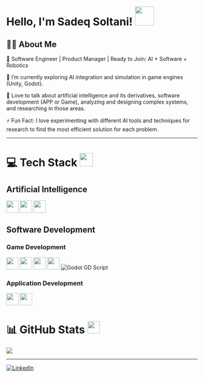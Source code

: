 # Hello, I'm Sadeq Soltani! <img src="https://raw.githubusercontent.com/MartinHeinz/MartinHeinz/master/wave.gif" height="50px">

<h2> 👨‍💻 About Me </h2>

🔭 Software Engineer | Product Manager | Ready to Join: AI + Software + Robotics

🌱 I’m currently exploring AI integration and simulation in game engines (Unity, Godot).

💬 Love to talk about artificial intelligence and its derivatives, software development (APP or Game), analyzing and designing complex systems, and researching in those areas.

⚡ Fun Fact: I love experimenting with different AI tools and techniques for research to find the most efficient solution for each problem.

---

# 💻 Tech Stack <img src="https://media2.giphy.com/media/QssGEmpkyEOhBCb7e1/giphy.gif?cid=ecf05e47a0n3gi1bfqntqmob8g9aid1oyj2wr3ds3mg700bl&rid=giphy.gif" height="35px">

## Artificial Intelligence
<img width="32px" src="https://raw.githubusercontent.com/rahulbanerjee26/githubAboutMeGenerator/main/icons/python.svg"> </a>
<img width="32px" src="https://raw.githubusercontent.com/rahulbanerjee26/githubAboutMeGenerator/main/icons/pytorch.svg"> </a>
<img width="32px" src="https://raw.githubusercontent.com/rahulbanerjee26/githubAboutMeGenerator/main/icons/tensorflow.svg"> </a>

## Software Development
### Game Development
<img width="32px" src="https://raw.githubusercontent.com/rahulbanerjee26/githubAboutMeGenerator/main/icons/unity.svg"> </a>
<img width="32px" src="https://raw.githubusercontent.com/rahulbanerjee26/githubAboutMeGenerator/main/icons/csharp.svg"> </a>
<img width="32px" src="https://raw.githubusercontent.com/rahulbanerjee26/githubAboutMeGenerator/main/icons/unreal.svg"> </a>
<img width="32px" src="https://raw.githubusercontent.com/rahulbanerjee26/githubAboutMeGenerator/main/icons/cpp.svg"> </a>
![Godot GD Script](https://img.shields.io/badge/Godot-GDScript-FF3300?style=for-the-badge&logo=Xilinx-VHDL&logoColor=white)

### Application Development
<img width="32px" src="https://raw.githubusercontent.com/rahulbanerjee26/githubAboutMeGenerator/main/icons/flutter.svg"> </a>
<img width="32px" src="https://raw.githubusercontent.com/rahulbanerjee26/githubAboutMeGenerator/main/icons/dart.svg"> </a>


# 📊 GitHub Stats <img src="https://media1.giphy.com/media/du3J3cXyzhj75IOgvA/giphy.gif?cid=ecf05e47x2g034i9pzwtzzsd3xgg2w9nr94t4tflbbgo3008&rid=giphy.gif" height="32px">


![](https://github-readme-stats.vercel.app/api/top-langs/?username=Sadeqsoli&theme=radical&hide_border=false&include_all_commits=true&count_private=true&layout=compact)

---

[![LinkedIn](https://img.shields.io/badge/LinkedIn-%230077B5.svg?logo=linkedin&logoColor=white)](https://linkedin.com/in/sadeqsoltani)
